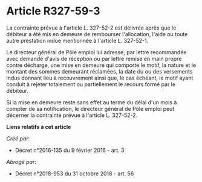 # Article R327-59-3

La contrainte prévue à l'article L. 327-52-2 est délivrée après que le débiteur a été mis en demeure de rembourser
l'allocation, l'aide ou toute autre prestation indue mentionnée à l'article L. 327-52-1. 

Le directeur général de Pôle emploi lui adresse, par lettre recommandée avec demande d'avis de réception ou par lettre remise
en main propre contre décharge, une mise en demeure qui comporte le motif, la nature et le montant des sommes demeurant
réclamées, la date du ou des versements indus donnant lieu à recouvrement ainsi que, le cas échéant, le motif ayant conduit à
rejeter totalement ou partiellement le recours formé par le débiteur. 

Si la mise en demeure reste sans effet au terme du délai d'un mois à compter de sa notification, le directeur général de Pôle
emploi peut décerner la contrainte prévue à l'article L. 327-52-2.

**Liens relatifs à cet article**

_Créé par_:

  - Décret n°2016-135 du 9 février 2016 - art. 3

_Abrogé par_:

  - Décret n°2018-953 du 31 octobre 2018 - art. 56
